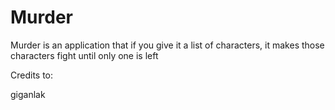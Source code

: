 # Murder
Murder is an application that if you give it a list of characters, it makes those characters fight until only one is left

Credits to:

giganlak

